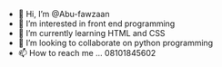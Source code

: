 - 👋 Hi, I’m @Abu-fawzaan
- 👀 I’m interested in front end programming
- 🌱 I’m currently learning HTML and CSS
- 💞️ I’m looking to collaborate on python programming
- 📫 How to reach me ...
08101845602
<!---
Abu-fawzaan/Abu-fawzaan is a ✨ special ✨ repository because its `README.md` (this file) appears on your GitHub profile.
You can click the Preview link to take a look at your changes.
--->
